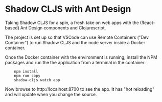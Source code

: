 # Shadow CLJS with Ant Design

Taking Shadow CLJS for a spin, a fresh take on web apps with the (React-based) 
Ant Design components and Clojurescript.

The project is set up so that VSCode can use Remote Containers ("Dev Container") to run 
Shadow CLJS and the node server inside a Docker container.

Once the Docker container with the environment is running, install the NPM packages and 
run the the application from a terminal in the container:

```
    npm install
    npm run copy
    shadow-cljs watch app
```

Now browse to http://localhost:8700 to see the app.
It has "hot reloading" and will update when you change the source.


